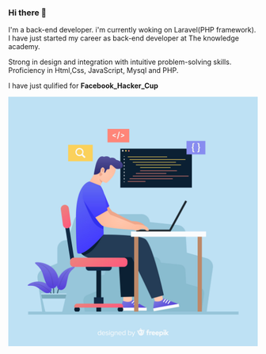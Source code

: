 ### Hi there 👋

<p>I'm a back-end developer. i'm currently woking on Laravel(PHP framework). I have just started my career as back-end developer at The knowledge academy.

Strong in design and integration with intuitive problem-solving skills. Proficiency in Html,Css, JavaScript, Mysql and PHP.

I have just qulified for <strong>Facebook_Hacker_Cup</p>


<div class="col-md-5 align-left" height="600px" width="300px">
  <img src="/2842579.jpg">
</div>

